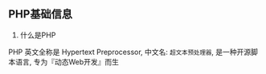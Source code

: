 
## PHP基础信息

1. 什么是PHP

PHP 英文全称是 Hypertext Preprocessor, 中文名: `超文本预处理器`, 是一种开源脚本语言, 专为『动态Web开发』而生


